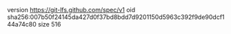 version https://git-lfs.github.com/spec/v1
oid sha256:007b50f24145da427d0f37bd8bdd7d9201150d5963c392f9de90dcf144a74c80
size 516
